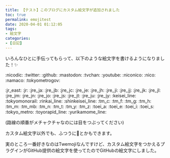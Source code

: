 ```yaml
---
title: 【テスト】このブログにカスタム絵文字が追加されました
toc: true
permalink: emojitest
date: 2020-04-01 01:12:05
tags:
- 絵文字
categories:
- [日記]
---
```

いろんなひとに手伝ってもらって、以下のような絵文字を書けるようになりました！:sparkles:

:nicodic: :twitter: :github: :mastodon: :tvchan: :youtube: :niconico: :nico: :namaco: :tokyometrogov:

:jr_east: :jr: :jre_ja: :jre_jb: :jre_jc: :jre_je: :jre_jh: :jre_ji: :jre_jj: :jre_jk: :jre_jl: :jre_jm: :jre_jn: :jre_jo: :jre_js: :jre_jt: :jre_ju: :jre_jy: :keisei_line: :tokyomonorail: :rinkai_line: :shinkeisei_line: :tm_c: :tm_f: :tm_g: :tm_h: :tm_m: :tm_mb: :tm_n: :tm_t: :tm_y: :tm_z: :toei_a: :toei_e: :toei_i: :toei_s: :tokyo_metro: :toyorapid_line: :yurikamome_line:

(路線の順番がメチャクチャなのには目をつぶってください)

カスタム絵文字以外でも、ふつうに:thinking:とかもできます。

実のところ一番好きなのはTwemojiなんですけど、カスタム絵文字をつかえるプラグインがGitHub提供の絵文字を使ってたのでGitHubの絵文字にしました。